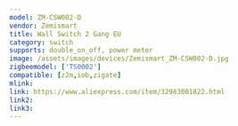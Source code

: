 ```yaml
---
model: ZM-CSW002-D
vendor: Zemismart
title: Wall Switch 2 Gang EU
category: switch
supports: double_on_off, power meter
image: /assets/images/devices/Zemismart_ZM-CSW002-D.jpg
zigbeemodel: ['TS0002']
compatible: [z2m,iob,zigate]
mlink: 
link: https://www.aliexpress.com/item/32983001822.html
link2: 
link3: 
---
```


